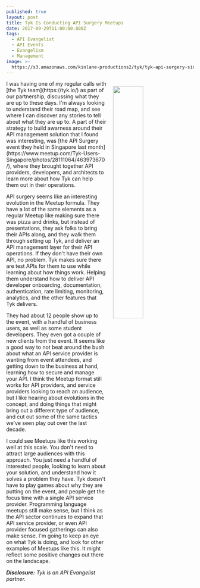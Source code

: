 ```yaml
---
published: true
layout: post
title: Tyk Is Conducting API Surgery Meetups
date: 2017-09-29T11:00:00.000Z
tags:
  - API Evangelist
  - API Events
  - Evangelism
  - Management
image: >-
  https://s3.amazonaws.com/kinlane-productions2/tyk/tyk-api-surgery-singapore.jpeg
---
```

<p><img src="https://s3.amazonaws.com/kinlane-productions2/tyk/tyk-api-surgery-singapore.jpeg" align="right" width="40%" style="padding: 15px;" /></p>I was having one of my regular calls with [the Tyk team](https://tyk.io/) as part of our partnership, discussing what they are up to these days. I'm always looking to understand their road map, and see where I can discover any stories to tell about what they are up to. A part of their strategy to build awarness around their API management solution that I found was interesting, was [the API Surgery event they held in Singapore last month](https://www.meetup.com/Tyk-Users-Singapore/photos/28111064/463973670/), where they brought together API providers, developers, and architects to learn more about how Tyk can help them out in their operations.

API surgery seems like an interesting evolution in the Meetup formula. They have a lot of the same elements as a regular Meetup like making sure there was pizza and drinks, but instead of presentations, they ask folks to bring their APIs along, and they  walk them through setting up Tyk, and deliver an API management layer for their API operations. If they don't have their own API, no problem. Tyk makes sure there are test APIs for them to use while learning about how things work. Helping them understand how to deliver API developer onboarding, documentation, authentication, rate limiting, monitoring, analytics, and the other features that Tyk delivers.

They had about 12 people show up to the event, with a handful of business users, as well as some student developers. They even got a couple of new clients from the event. It seems like a good way to not beat around the bush about what an API service provider is wanting from event attendees, and getting down to the business at hand, learning how to secure and manage your API. I think the Meetup format still works for API providers, and service providers looking to reach an audience, but I like hearing about evolutions in the concept, and doing things that might bring out a different type of audience, and cut out some of the same tactics we've seen play out over the last decade.

I could see Meetups like this working well at this scale. You don't need to attract large audiences with this approach. You just need a handful of interested people, looking to learn about your solution, and understand how it solves a problem they have. Tyk doesn't have to play games about why they are putting on the event, and people get the focus time with a single API service provider. Programming language meetups still make sense, but I think as the API sector continues to expand that API service provider, or even API provider focused gatherings can also make sense. I'm going to keep an eye on what Tyk is doing, and look for other examples of Meetups like this. It might reflect some positive changes out there on the landscape.

_**Disclosure:** Tyk is an API Evangelist partner._
